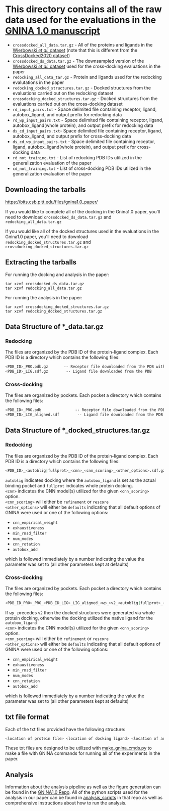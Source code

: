 # This directory contains all of the raw data used for the evaluations in the [GNINA 1.0 manuscript](https://doi.org/10.1186/s13321-021-00522-2)
 - `crossdocked_all_data.tar.gz` - All of the proteins and ligands in the [Wierbowski _et al._  dataset](https://doi.org/10.1002/pro.3784) (note that this is different from the [CrossDocked2020 dataset](https://github.com/gnina/models/blob/master/data/CrossDocked2020/))
 - `crossdocked_ds_data.tar.gz` - The downsampled version of the [Wierbowski _et al._  dataset](https://doi.org/10.1002/pro.3784) used for the cross-docking evaluations in the paper
 - `redocking_all_data_tar.gz` - Protein and ligands used for the redocking evalutations in the paper
 - `redocking_docked_structures.tar.gz` - Docked structures from the evaluations carried out on the redocking dataset
 - `crossdocking_docked_structures.tar.gz` - Docked structures from the evaluations carried out on the cross-docking dataset
 - `rd_input_pairs.txt` - Space delimited file containing receptor, ligand, autobox_ligand, and output prefix for redocking data
 - `rd_wp_input_pairs.txt` - Space delimited file containing receptor, ligand, autobox_ligand(whole protein), and output prefix for redocking data 
 - `ds_cd_input_pairs.txt`- Space delimited file containing receptor, ligand, autobox_ligand, and output prefix for cross-docking data
 - `ds_cd_wp_input_pairs.txt` - Space delimited file containing receptor, ligand, autobox_ligand(whole protein), and output prefix for cross-docking data 
 - `rd_not_training.txt` - List of redocking PDB IDs utilized in the generalization evaluation of the paper
 - `cd_not_training.txt` - List of cross-docking PDB IDs utilized in the generalization evaluation of the paper
 
## Downloading the tarballs

https://bits.csb.pitt.edu/files/gnina1.0_paper/

If you would like to complete all of the docking in the Gnina1.0 paper, you'll need to download `crossdocked_ds_data.tar.gz` and `redocking_all_data.tar.gz`

If you would like all of the docked structures used in the evaluations in the Gnina1.0 paper, you'll need to download `redocking_docked_structures.tar.gz` and `crossdocking_docked_structures.tar.gz`

## Extracting the tarballs
 For running the docking and analysis in the paper:
 ```
 tar xzvf crossdocked_ds_data.tar.gz 
 tar xzvf redocking_all_data.tar.gz
 ```

 For running the analysis in the paper:
 ```
 tar xzvf crossdocking_docked_structures.tar.gz 
 tar xzvf redocking_docked_structures.tar.gz
 ```

## Data Structure of *_data.tar.gz

### Redocking
The files are organized by the PDB ID of the protein-ligand complex. Each PDB ID is a directory which contains the following files:
```bash
<PDB_ID>_PRO.pdb.gz       -- Receptor file downloaded from the PDB with all other atoms removed
<PDB_ID>_LIG.sdf.gz        -- Ligand file downloaded from the PDB
```

### Cross-docking
The files are organized by pockets. Each pocket a directory which contains the following files:
```bash
<PDB_ID>_PRO.pdb               -- Receptor file downloaded from the PDB
<PDB_ID>_LIG_aligned.sdf        -- Ligand file downloaded from the PDB
```
## Data Structure of *_docked_structures.tar.gz

### Redocking
The files are organized by the PDB ID of the protein-ligand complex. Each PDB ID is a directory which contains the following files:
```bash
<PDB_ID>_<autoblig|fullprot>_<cnn>_<cnn_scoring>_<other_options>.sdf.gz
```
`autoblig` indicates docking where the `autobox_ligand` is set as the actual binding pocket and `fullprot` indicates whole protein docking.  
`<cnn>` indicates the CNN model(s) utilized for the given `<cnn_scoring>` option.  
`<cnn_scoring>` will either be `refinement` or `rescore`  
`<other_options>` will either be `defaults` indicating that all default options of GNINA were used or one of the following options:
 - `cnn_empirical_weight`
 - `exhaustiveness`
 - `min_rmsd_filter`
 - `num_modes`
 - `cnn_rotation`
 - `autobox_add`

 which is followed immediately by a number indicating the value the parameter was set to (all other parameters kept at defaults)

### Cross-docking
The files are organized by pockets. Each pocket a directory which contains the following files:
```bash
<PDB_ID_PRO>_PRO_<PDB_ID_LIG>_LIG_aligned_<wp_>v2_<autoblig|fullprot>_<cnn>_<cnn_scoring>_<other_options>.sdf.gz
```
If `wp_` precedes `v2` then the docked structures were generated via whole protein docking, otherwise the docking utilized the native ligand for the `autobox_ligand`  
`<cnn>` indicates the CNN model(s) utilized for the given `<cnn_scoring>` option.  
`<cnn_scoring>` will either be `refinement` or `rescore`  
`<other_options>` will either be `defaults` indicating that all default options of GNINA were used or one of the following options:
 - `cnn_empirical_weight`
 - `exhaustiveness`
 - `min_rmsd_filter`
 - `num_modes`
 - `cnn_rotation`
 - `autobox_add`

 which is followed immediately by a number indicating the value the parameter was set to (all other parameters kept at defaults)

## txt file format
Each of the txt files provided have the following structure:
```bash
<location of protein file> <location of docking ligand> <location of autobox_ligand specifier> <prefix of output file name>
```

These txt files are designed to be utilized with [make_gnina_cmds.py](https://github.com/dkoes/GNINA-1.0/blob/main/analysis_scripts/make_gnina_cmds.py) to make a file with GNINA commands for running all of the experiments in the paper.

## Analysis
Information about the analysis pipeline as well as the figure generation can be found in the [GNINA1.0 Repo](https://github.com/dkoes/GNINA-1.0/). All of the python scripts used for the analysis in our paper can be found in [analysis_scripts](https://github.com/dkoes/GNINA-1.0/blob/main/analysis_scripts/) in that repo as well as comprehensive instructions about how to run the analysis.
